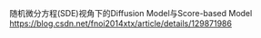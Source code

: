 随机微分方程(SDE)视角下的Diffusion Model与Score-based Model
https://blog.csdn.net/fnoi2014xtx/article/details/129871986
